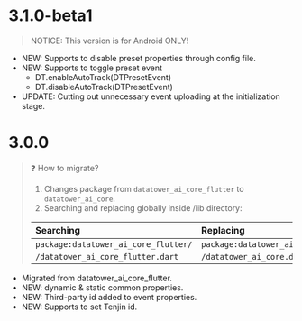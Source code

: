 # 3.1.0-beta1
> NOTICE: This version is for Android ONLY! 

* NEW: Supports to disable preset properties through config file.
* NEW: Supports to toggle preset event 
  * DT.enableAutoTrack(DTPresetEvent)
  * DT.disableAutoTrack(DTPresetEvent)
* UPDATE: Cutting out unnecessary event uploading at the initialization stage.

# 3.0.0

> &#x2753; How to migrate?
> 1. Changes package from `datatower_ai_core_flutter` to `datatower_ai_core`.
> 2. Searching and replacing globally inside /lib directory:
> 
> | Searching                            | Replacing                    |
> |:-------------------------------------|:-----------------------------|
> | `package:datatower_ai_core_flutter/` | `package:datatower_ai_core/` |
> | `/datatower_ai_core_flutter.dart`    | `/datatower_ai_core.dart`    |

* Migrated from datatower_ai_core_flutter.
* NEW: dynamic & static common properties.
* NEW: Third-party id added to event properties.
* NEW: Supports to set Tenjin id.